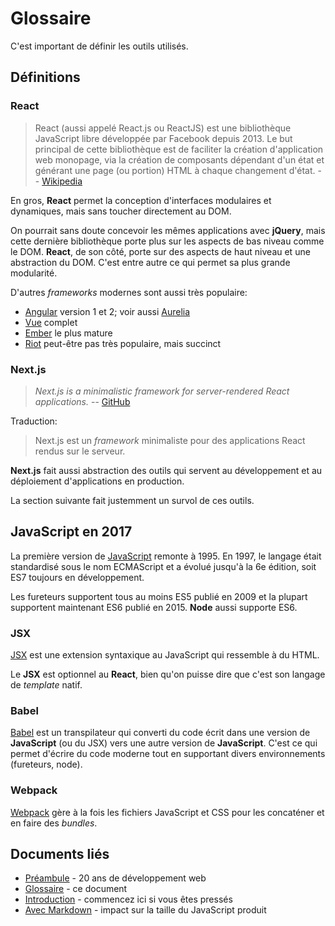 # Glossaire

C'est important de définir les outils utilisés.

## Définitions
### React
> React (aussi appelé React.js ou ReactJS) est
> une bibliothèque JavaScript libre développée par Facebook depuis 2013.
> Le but principal de cette bibliothèque est de faciliter
> la création d'application web monopage, via la création
> de composants dépendant d'un état et générant une page (ou portion) HTML
> à chaque changement d'état. -- [Wikipedia][wp:fr:React]

En gros, **React** permet la conception d'interfaces modulaires et
dynamiques, mais sans toucher directement au DOM.

On pourrait sans doute concevoir les mêmes applications avec **jQuery**,
mais cette dernière bibliothèque porte plus sur les aspects de bas
niveau comme le DOM. **React**, de son côté, porte sur des aspects de
haut niveau et une abstraction du DOM. C'est entre autre ce qui permet
sa plus grande modularité.

D'autres *frameworks* modernes sont aussi très populaire:

* [Angular][] version 1 et 2; voir aussi [Aurelia][]
* [Vue][] complet
* [Ember][] le plus mature
* [Riot][] peut-être pas très populaire, mais succinct

### Next.js
> *Next.js is a minimalistic framework for server-rendered
> React applications.* -- [GitHub][gh:next.js]

Traduction:

> Next.js est un *framework* minimaliste pour des applications React
> rendus sur le serveur.

**Next.js** fait aussi abstraction des outils qui servent
au développement et au déploiement d'applications en production.

La section suivante fait justemment un survol de ces outils.

## JavaScript en 2017
La première version de [JavaScript][] remonte à 1995. En 1997,
le langage était standardisé sous le nom ECMAScript et a évolué
jusqu'à la 6e édition, soit ES7 toujours en développement.

Les fureteurs supportent tous au moins ES5 publié en 2009 et la plupart
supportent maintenant ES6 publié en 2015. **Node** aussi supporte ES6.

### JSX
[JSX][] est une extension syntaxique au JavaScript qui ressemble à du HTML.

Le **JSX** est optionnel au **React**, bien qu'on puisse dire que c'est
son langage de *template* natif.

### Babel
[Babel][] est un transpilateur qui converti du code écrit dans une
version de **JavaScript** (ou du JSX) vers une autre
version de **JavaScript**. C'est ce qui permet d'écrire du code moderne
tout en supportant divers environnements (fureteurs, node).

### Webpack
[Webpack][] gère à la fois les fichiers JavaScript et CSS pour les
concaténer et en faire des *bundles*.

## Documents liés

* [Préambule][] - 20 ans de développement web
* [Glossaire][] - ce document
* [Introduction][] - commencez ici si vous êtes pressés
* [Avec Markdown][] - impact sur la taille du JavaScript produit

[Préambule]: <preambule.md>
[Introduction]: <intro.md>
[Avec Markdown]: <markdown.md>
[Glossaire]: <glossaire.md>
[next.js]: <https://zeit.co/blog/next2>
[React]: <https://facebook.github.io/react/>
[node.js]: <https://nodejs.org/>
[n-install]: <https://github.com/mklement0/n-install>
[wp:fr:React]: <https://fr.wikipedia.org/wiki/React_%28JavaScript%29>
[gh:next.js]: <https://github.com/zeit/next.js>
[Angular]: <https://angularjs.org/>
[Vue]: <http://vuejs.org/>
[Ember]: <https://emberjs.com/>
[Riot]: <http://riotjs.com/>
[Aurelia]: <http://aurelia.io/>
[JSX]: <https://facebook.github.io/jsx/>
[JavaScript]: <https://fr.wikipedia.org/wiki/JavaScript>
[Babel]: <http://babeljs.io/>
[Webpack]: <https://webpack.js.org/>
